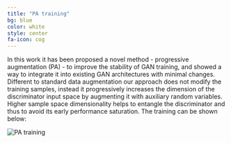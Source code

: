 ```yaml
---
title: "PA training"
bg: blue
color: white
style: center
fa-icon: cog
---
```


In this work it has been proposed a novel method - progressive augmentation (PA) - to improve the
stability of GAN training, and showed a way to integrate it into existing GAN architectures with
minimal changes. Different to standard data augmentation our approach does not modify the training
samples, instead it progressively increases the dimension of the discriminator input space by
augmenting it with auxiliary random variables. Higher sample space dimensionality helps to entangle
the discriminator and thus to avoid its early performance saturation. The training can  be shown below:

<img src="./assets/model_model_PA.png" alt="PA training"/>
